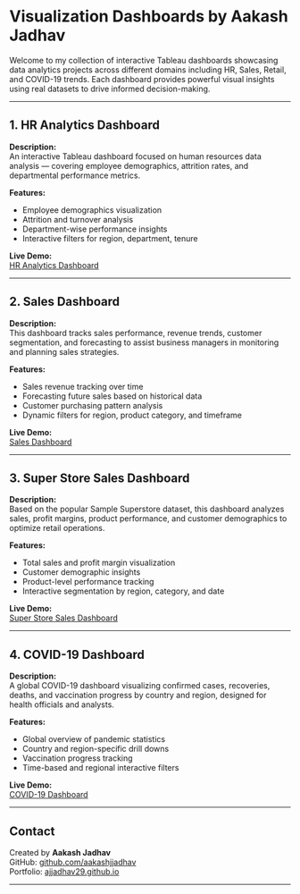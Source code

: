 # Visualization Dashboards by Aakash Jadhav

Welcome to my collection of interactive Tableau dashboards showcasing data analytics projects across different domains including HR, Sales, Retail, and COVID-19 trends. Each dashboard provides powerful visual insights using real datasets to drive informed decision-making.

---

## 1. HR Analytics Dashboard

**Description:**  
An interactive Tableau dashboard focused on human resources data analysis — covering employee demographics, attrition rates, and departmental performance metrics.

**Features:**  
- Employee demographics visualization  
- Attrition and turnover analysis  
- Department-wise performance insights  
- Interactive filters for region, department, tenure  

**Live Demo:**  
[HR Analytics Dashboard]([https://ajjadhav29.github.io/Aakash-Jadhav.github.io/](https://github.com/AJJadhav29/Visualization_Dashboard/tree/main/HR_Analytics))

---

## 2. Sales Dashboard

**Description:**  
This dashboard tracks sales performance, revenue trends, customer segmentation, and forecasting to assist business managers in monitoring and planning sales strategies.

**Features:**  
- Sales revenue tracking over time  
- Forecasting future sales based on historical data  
- Customer purchasing pattern analysis  
- Dynamic filters for region, product category, and timeframe  

**Live Demo:**  
[Sales Dashboard]([https://ajjadhav29.github.io/Aakash-Jadhav.github.io/](https://github.com/AJJadhav29/Visualization_Dashboard/tree/main/Sales_dashboard))

---

## 3. Super Store Sales Dashboard

**Description:**  
Based on the popular Sample Superstore dataset, this dashboard analyzes sales, profit margins, product performance, and customer demographics to optimize retail operations.

**Features:**  
- Total sales and profit margin visualization  
- Customer demographic insights  
- Product-level performance tracking  
- Interactive segmentation by region, category, and date  

**Live Demo:**  
[Super Store Sales Dashboard]([https://ajjadhav29.github.io/Aakash-Jadhav.github.io/](https://github.com/AJJadhav29/Visualization_Dashboard/tree/main/Super_store_sales))

---

## 4. COVID-19 Dashboard

**Description:**  
A global COVID-19 dashboard visualizing confirmed cases, recoveries, deaths, and vaccination progress by country and region, designed for health officials and analysts.

**Features:**  
- Global overview of pandemic statistics  
- Country and region-specific drill downs  
- Vaccination progress tracking  
- Time-based and regional interactive filters  

**Live Demo:**  
[COVID-19 Dashboard]([https://ajjadhav29.github.io/Aakash-Jadhav.github.io/](https://github.com/AJJadhav29/Visualization_Dashboard/tree/main/Tableau_Covid_dashboard))

---

## Contact

Created by **Aakash Jadhav**  
GitHub: [github.com/aakashjjadhav](https://github.com/aakashjjadhav)  
Portfolio: [ajjadhav29.github.io](https://ajjadhav29.github.io/Aakash-Jadhav.github.io/)

---

